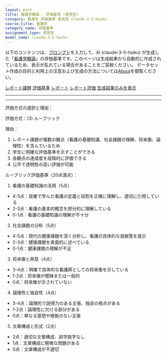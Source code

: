 ```yaml
---
layout: post
title: 看護学概論 - 評価基準 (意見型)
category: 看護学 評価基準 意見型 claude-3-5-haiku
course_title: 看護学
category_name: 評価基準
assignment_type: 意見型
model_name: claude-3-5-haiku
---
```


以下のコンテンツは、[プロンプト](http://127.0.0.1:8000/generated/看護学/claude-3-5-haiku/prompt_評価基準-意見型.md)を入力して、AI (claude-3-5-haiku) が生成した「[看護学概論](/contents/看護学/)」の評価基準です。このページは生成結果から自動的に作成されているため、表示が乱れている場合があることをご容赦ください。
データセット作成の目的と利用上の注意および生成の方法については[About](/About)を御覧ください。

[レポート課題](../レポート課題-意見型)
[評価基準](../評価基準-意見型)
[レポート](../レポート-意見型)
[レポート評価](../レポート評価-意見型)
[生成結果のみを表示](http://127.0.0.1:8000/generated/看護学/claude-3-5-haiku/評価基準-意見型.md)
  

***
***
  
評価方式の選択と理由：

評価方式：(3) ルーブリック

理由：
1. レポート課題が複数の観点（看護の基礎知識、社会課題の理解、将来像、論理性）を含んでいるため
2. 学生に明確な評価基準を示すことができる
3. 各観点の達成度を段階的に評価できる
4. 公平で透明性の高い評価が可能

ルーブリック評価基準（20点満点）：

1. 看護の基礎知識の活用（5点）
- 4-5点：授業で学んだ看護の定義と役割を正確に理解し、適切に引用している
- 2-3点：看護の基本的概念を部分的に理解している
- 0-1点：看護の基礎知識の理解が不十分

2. 社会課題の分析（5点）
- 4-5点：現代の健康課題を深く分析し、看護の具体的な貢献策を提示
- 2-3点：健康課題を表面的に述べている
- 0-1点：健康課題の理解が不足

3. 将来像と熱意（4点）
- 3-4点：明確で具体的な看護師としての将来像を示している
- 1-2点：将来像が曖昧または一般的
- 0点：将来像が示されていない

4. 論理性と独自性（4点）
- 3-4点：論理的で説得力のある主張、独自の視点がある
- 1-2点：論理性に欠ける部分がある
- 0点：単なる感想や根拠のない主張

5. 文章構成と形式（2点）
- 2点：適切な文章構成、誤字脱字なし
- 1点：文章構成に軽微な問題がある
- 0点：文章構成が不適切
